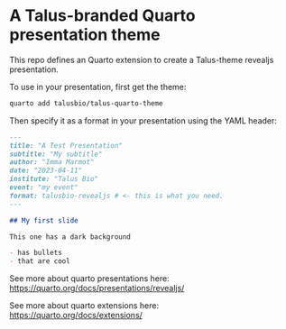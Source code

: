 # A Talus-branded Quarto presentation theme

This repo defines an Quarto extension to create a Talus-theme revealjs presentation. 

To use in your presentation, first get the theme:

``` sh
quarto add talusbio/talus-quarto-theme
```

Then specify it as a format in your presentation using the YAML header:

``` markdown
---
title: "A Test Presentation"
subtitle: "My subtitle"
author: "Imma Marmot"
date: "2023-04-11"
institute: "Talus Bio"
event: "my event"
format: talusbio-revealjs # <- this is what you need.
---

## My first slide

This one has a dark background

- has bullets
- that are cool
```

See more about quarto presentations here: https://quarto.org/docs/presentations/revealjs/

See more about quarto extensions here: https://quarto.org/docs/extensions/
